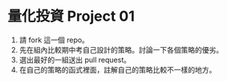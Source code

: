 # 量化投資 Project 01

1. 請 fork 這一個 repo。
2. 先在組內比較期中考自己設計的策略。討論一下各個策略的優劣。
3. 選出最好的一組送出 pull request。
4. 在自己的策略的函式裡面，註解自己的策略比較不一樣的地方。
